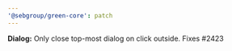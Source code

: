 ```yaml
---
'@sebgroup/green-core': patch
---
```


**Dialog:** Only close top-most dialog on click outside. Fixes #2423
